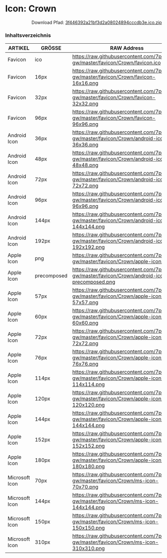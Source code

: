 <h1>Icon: Crown</h1>
<div align="right">Download Pfad: <a href="https://7pub.github.io/cdn-gw/download/3f446392a21bf3d2a08024894cccdb3e.ico.zip">3f446392a21bf3d2a08024894cccdb3e.ico.zip</a></div>

<h3>Inhaltsverzeichnis</h3>
  
  | ARTIKEL | GRÖSSE | RAW Address |
  |-|-|-|
  | Favicon | ico | https://raw.githubusercontent.com/7pub/cdn-gw/master/favicon/Crown/favicon.ico |
  | Favicon | 16px | https://raw.githubusercontent.com/7pub/cdn-gw/master/favicon/Crown/favicon-16x16.png |
  | Favicon | 32px | https://raw.githubusercontent.com/7pub/cdn-gw/master/favicon/Crown/favicon-32x32.png |
  | Favicon | 96px | https://raw.githubusercontent.com/7pub/cdn-gw/master/favicon/Crown/favicon-96x96.png |
  | Android Icon | 36px | https://raw.githubusercontent.com/7pub/cdn-gw/master/favicon/Crown/android-icon-36x36.png |
  | Android Icon | 48px | https://raw.githubusercontent.com/7pub/cdn-gw/master/favicon/Crown/android-icon-48x48.png |
  | Android Icon | 72px | https://raw.githubusercontent.com/7pub/cdn-gw/master/favicon/Crown/android-icon-72x72.png |
  | Android Icon | 96px | https://raw.githubusercontent.com/7pub/cdn-gw/master/favicon/Crown/android-icon-96x96.png |
  | Android Icon | 144px | https://raw.githubusercontent.com/7pub/cdn-gw/master/favicon/Crown/android-icon-144x144.png |
  | Android Icon | 192px | https://raw.githubusercontent.com/7pub/cdn-gw/master/favicon/Crown/android-icon-192x192.png |
  | Apple Icon | png | https://raw.githubusercontent.com/7pub/cdn-gw/master/favicon/Crown/apple-icon.png|
  | Apple Icon | precomposed | https://raw.githubusercontent.com/7pub/cdn-gw/master/favicon/Crown/android-icon-precomposed.png |
  | Apple Icon | 57px | https://raw.githubusercontent.com/7pub/cdn-gw/master/favicon/Crown/apple-icon-57x57.png |
  | Apple Icon | 60px | https://raw.githubusercontent.com/7pub/cdn-gw/master/favicon/Crown/apple-icon-60x60.png |
  | Apple Icon | 72px | https://raw.githubusercontent.com/7pub/cdn-gw/master/favicon/Crown/apple-icon-72x72.png |
  | Apple Icon | 76px | https://raw.githubusercontent.com/7pub/cdn-gw/master/favicon/Crown/apple-icon-76x76.png |
  | Apple Icon | 114px | https://raw.githubusercontent.com/7pub/cdn-gw/master/favicon/Crown/apple-icon-114x114.png |
  | Apple Icon | 120px | https://raw.githubusercontent.com/7pub/cdn-gw/master/favicon/Crown/apple-icon-120x120.png |
  | Apple Icon | 144px | https://raw.githubusercontent.com/7pub/cdn-gw/master/favicon/Crown/apple-icon-144x144.png |
  | Apple Icon | 152px | https://raw.githubusercontent.com/7pub/cdn-gw/master/favicon/Crown/apple-icon-152x152.png |
  | Apple Icon | 180px | https://raw.githubusercontent.com/7pub/cdn-gw/master/favicon/Crown/apple-icon-180x180.png |
  | Microsoft Icon | 70px | https://raw.githubusercontent.com/7pub/cdn-gw/master/favicon/Crown/ms-icon-70x70.png |
  | Microsoft Icon | 144px | https://raw.githubusercontent.com/7pub/cdn-gw/master/favicon/Crown/ms-icon-144x144.png |
  | Microsoft Icon | 150px | https://raw.githubusercontent.com/7pub/cdn-gw/master/favicon/Crown/ms-icon-150x150.png |
  | Microsoft Icon | 310px | https://raw.githubusercontent.com/7pub/cdn-gw/master/favicon/Crown/ms-icon-310x310.png |
  